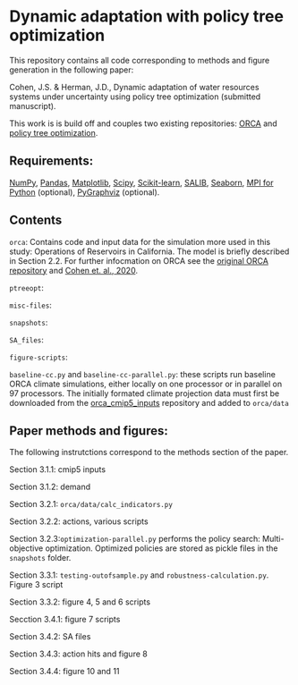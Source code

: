 # Dynamic adaptation with policy tree optimization

This repository contains all code corresponding to methods and figure generation in the following paper:

Cohen, J.S. & Herman, J.D., Dynamic adaptation of water resources systems under uncertainty using policy tree optimization (submitted manuscript).

This work is is build off and couples two existing repositories: [ORCA](https://github.com/jscohen4/orca) and [policy tree optimization](https://github.com/jdherman/ptreeopt). 

## Requirements:
[NumPy](http://www.numpy.org/), [Pandas](http://pandas.pydata.org/), [Matplotlib](http://matplotlib.org/), [Scipy](http://www.scipy.org/), [Scikit-learn](http://scikit-learn.org/), [SALIB](https://github.com/SALib/SALib), [Seaborn](https://seaborn.pydata.org/), [MPI for Python](https://mpi4py.readthedocs.io/en/stable/) (optional), [PyGraphviz](https://pygraphviz.github.io/) (optional).

## Contents
`orca`: Contains code and input data for the simulation more used in this study: Operations of Reservoirs in California. The model is briefly described in Section 2.2. For further infocmation on ORCA see the [original ORCA repository](https://github.com/jscohen4/orca) and [Cohen et. al., 2020](https://ascelibrary.org/doi/10.1061/%28ASCE%29WR.1943-5452.0001300).

`ptreeopt`:

`misc-files`:

`snapshots`:

`SA_files`:

`figure-scripts`:

`baseline-cc.py` and `baseline-cc-parallel.py`: these scripts run baseline ORCA climate simulations, either locally on one processor or in parallel on 97 processors. The initially formated climate projection data must first be downloaded from the [orca_cmip5_inputs](https://github.com/jscohen4/orca_cmip5_inputs) repository and added to `orca/data`

## Paper methods and figures:
The following instrutctions correspond to the methods section of the paper.

Section 3.1.1: cmip5 inputs

Section 3.1.2: demand

Section 3.2.1: `orca/data/calc_indicators.py`

Section 3.2.2: actions, various scripts

Section 3.2.3:`optimization-parallel.py` performs the policy search: Multi-objective optimization. Optimized policies are stored as pickle files in the `snapshots` folder.

Section 3.3.1: `testing-outofsample.py` and `robustness-calculation.py`. Figure 3 script

Section 3.3.2: figure 4, 5 and 6 scripts

Secction 3.4.1: figure 7 scripts

Section 3.4.2: SA files

Section 3.4.3: action hits and figure 8

Section 3.4.4: figure 10 and 11
